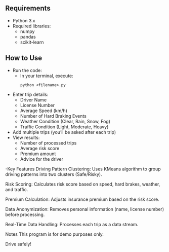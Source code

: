 ## Requirements

- Python 3.x
- Required libraries:
  - numpy
  - pandas
  - scikit-learn

## How to Use

- Run the code:
  - In your terminal, execute:
    ```
    python <filename>.py
    ```
- Enter trip details:
  - Driver Name
  - License Number
  - Average Speed (km/h)
  - Number of Hard Braking Events
  - Weather Condition (Clear, Rain, Snow, Fog)
  - Traffic Condition (Light, Moderate, Heavy)
- Add multiple trips (you’ll be asked after each trip)
- View results:
  - Number of processed trips
  - Average risk score
  - Premium amount
  - Advice for the driver


-Key Features
Driving Pattern Clustering: Uses KMeans algorithm to group driving patterns into two clusters (Safe/Risky).
                             
Risk Scoring: Calculates risk score based on speed, hard brakes, weather, and traffic.

Premium Calculation: Adjusts insurance premium based on the risk score.

Data Anonymization: Removes personal information (name, license number) before processing.

Real-Time Data Handling: Processes each trip as a data stream.


Notes
This program is for demo purposes only.


Drive safely!

